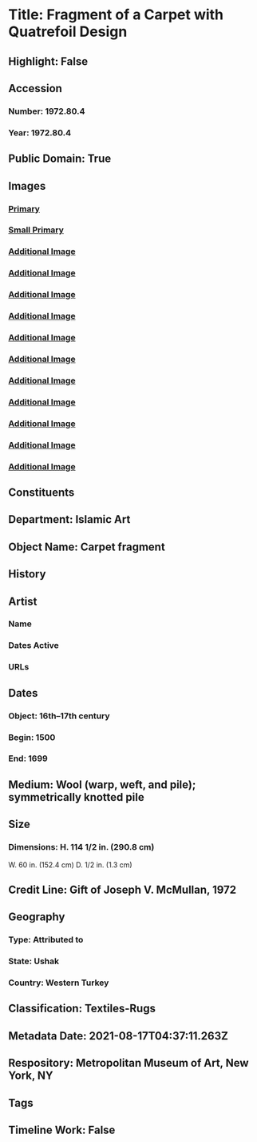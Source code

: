 # Title: Fragment of a Carpet with Quatrefoil Design
## Highlight: False
## Accession
### Number: 1972.80.4
### Year: 1972.80.4
## Public Domain: True
## Images
### [Primary](https://images.metmuseum.org/CRDImages/is/original/DP273143.jpg)
### [Small Primary](https://images.metmuseum.org/CRDImages/is/web-large/DP273143.jpg)
### [Additional Image](https://images.metmuseum.org/CRDImages/is/original/198341.jpg)
### [Additional Image](https://images.metmuseum.org/CRDImages/is/original/RT257.jpg)
### [Additional Image](https://images.metmuseum.org/CRDImages/is/original/ISL98.jpg)
### [Additional Image](https://images.metmuseum.org/CRDImages/is/original/DT5459.jpg)
### [Additional Image](https://images.metmuseum.org/CRDImages/is/original/DP272801.jpg)
### [Additional Image](https://images.metmuseum.org/CRDImages/is/original/DP273144.jpg)
### [Additional Image](https://images.metmuseum.org/CRDImages/is/original/DP273147.jpg)
### [Additional Image](https://images.metmuseum.org/CRDImages/is/original/DP273148.jpg)
### [Additional Image](https://images.metmuseum.org/CRDImages/is/original/DP273149.jpg)
### [Additional Image](https://images.metmuseum.org/CRDImages/is/original/DP273152.jpg)
### [Additional Image](https://images.metmuseum.org/CRDImages/is/original/DP273153.jpg)
## Constituents
## Department: Islamic Art
## Object Name: Carpet fragment
## History
## Artist
### Name
### Dates Active
### URLs
## Dates
### Object: 16th–17th century
### Begin: 1500
### End: 1699
## Medium: Wool (warp, weft, and pile); symmetrically knotted pile
## Size
### Dimensions: H. 114 1/2 in. (290.8 cm)
W. 60 in. (152.4 cm)
D. 1/2 in. (1.3 cm)
## Credit Line: Gift of Joseph V. McMullan, 1972
## Geography
### Type: Attributed to
### State: Ushak
### Country: Western Turkey
## Classification: Textiles-Rugs
## Metadata Date: 2021-08-17T04:37:11.263Z
## Respository: Metropolitan Museum of Art, New York, NY
## Tags
## Timeline Work: False